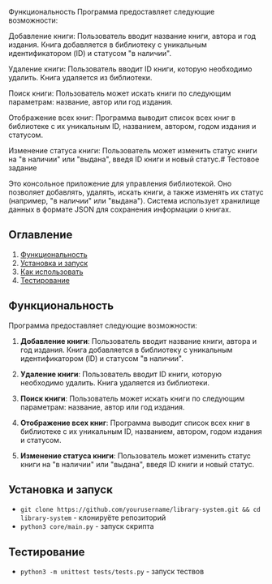 Функциональность
Программа предоставляет следующие возможности:

Добавление книги: Пользователь вводит название книги, автора и год издания. Книга добавляется в библиотеку с уникальным идентификатором (ID) и статусом "в наличии".

Удаление книги: Пользователь вводит ID книги, которую необходимо удалить. Книга удаляется из библиотеки.

Поиск книги: Пользователь может искать книги по следующим параметрам: название, автор или год издания.

Отображение всех книг: Программа выводит список всех книг в библиотеке с их уникальным ID, названием, автором, годом издания и статусом.

Изменение статуса книги: Пользователь может изменить статус книги на "в наличии" или "выдана", введя ID книги и новый статус.# Тестовое задание

Это консольное приложение для управления библиотекой. Оно позволяет добавлять, удалять, искать книги, а также изменять их статус (например, "в наличии" или "выдана"). Система использует хранилище данных в формате JSON для сохранения информации о книгах.

## Оглавление
1. [Функциональность](#функциональность)
2. [Установка и запуск](#установка-и-запуск)
3. [Как использовать](#как-использовать)
5. [Тестирование](#тестирование)

## Функциональность

Программа предоставляет следующие возможности:

1. **Добавление книги**: Пользователь вводит название книги, автора и год издания. Книга добавляется в библиотеку с уникальным идентификатором (ID) и статусом "в наличии".
   
2. **Удаление книги**: Пользователь вводит ID книги, которую необходимо удалить. Книга удаляется из библиотеки.

3. **Поиск книги**: Пользователь может искать книги по следующим параметрам: название, автор или год издания.

4. **Отображение всех книг**: Программа выводит список всех книг в библиотеке с их уникальным ID, названием, автором, годом издания и статусом.

5. **Изменение статуса книги**: Пользователь может изменить статус книги на "в наличии" или "выдана", введя ID книги и новый статус.

## Установка и запуск

   
*   `git clone https://github.com/yourusername/library-system.git && cd library-system` - клонируёте репозиторий
*   `python3 core/main.py` - запуск скрипта
   
## Тестирование

* `python3 -m unittest tests/tests.py` - запуск тествов
